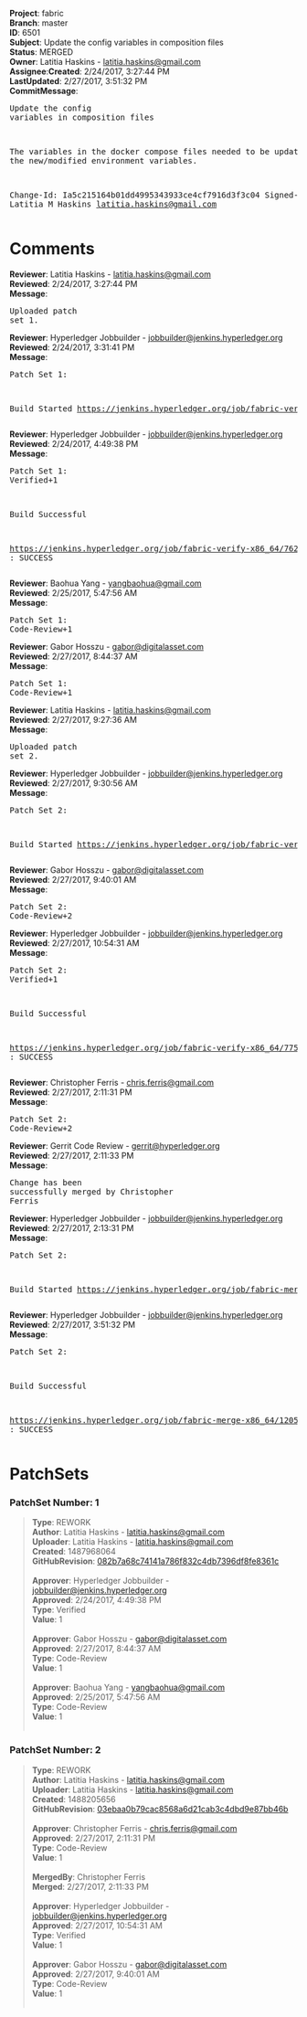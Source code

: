 <strong>Project</strong>: fabric</br><strong>Branch</strong>: master<br><strong>ID</strong>: 6501<br><strong>Subject</strong>: Update the config variables in composition files<br><strong>Status</strong>: MERGED<br><strong>Owner</strong>: Latitia Haskins - latitia.haskins@gmail.com<br><strong>Assignee</strong>:<strong>Created</strong>: 2/24/2017, 3:27:44 PM<br><strong>LastUpdated</strong>: 2/27/2017, 3:51:32 PM<br><strong>CommitMessage</strong>:<br><pre>Update the config variables in composition files

The variables in the docker compose files needed to
be updated to use the new/modified environment
variables.

Change-Id: Ia5c215164b01dd4995343933ce4cf7916d3f3c04
Signed-off-by: Latitia M Haskins <latitia.haskins@gmail.com>
</pre><h1>Comments</h1><strong>Reviewer</strong>: Latitia Haskins - latitia.haskins@gmail.com<br><strong>Reviewed</strong>: 2/24/2017, 3:27:44 PM<br><strong>Message</strong>: <pre>Uploaded patch set 1.</pre><strong>Reviewer</strong>: Hyperledger Jobbuilder - jobbuilder@jenkins.hyperledger.org<br><strong>Reviewed</strong>: 2/24/2017, 3:31:41 PM<br><strong>Message</strong>: <pre>Patch Set 1:

Build Started https://jenkins.hyperledger.org/job/fabric-verify-x86_64/7627/</pre><strong>Reviewer</strong>: Hyperledger Jobbuilder - jobbuilder@jenkins.hyperledger.org<br><strong>Reviewed</strong>: 2/24/2017, 4:49:38 PM<br><strong>Message</strong>: <pre>Patch Set 1: Verified+1

Build Successful 

https://jenkins.hyperledger.org/job/fabric-verify-x86_64/7627/ : SUCCESS</pre><strong>Reviewer</strong>: Baohua Yang - yangbaohua@gmail.com<br><strong>Reviewed</strong>: 2/25/2017, 5:47:56 AM<br><strong>Message</strong>: <pre>Patch Set 1: Code-Review+1</pre><strong>Reviewer</strong>: Gabor Hosszu - gabor@digitalasset.com<br><strong>Reviewed</strong>: 2/27/2017, 8:44:37 AM<br><strong>Message</strong>: <pre>Patch Set 1: Code-Review+1</pre><strong>Reviewer</strong>: Latitia Haskins - latitia.haskins@gmail.com<br><strong>Reviewed</strong>: 2/27/2017, 9:27:36 AM<br><strong>Message</strong>: <pre>Uploaded patch set 2.</pre><strong>Reviewer</strong>: Hyperledger Jobbuilder - jobbuilder@jenkins.hyperledger.org<br><strong>Reviewed</strong>: 2/27/2017, 9:30:56 AM<br><strong>Message</strong>: <pre>Patch Set 2:

Build Started https://jenkins.hyperledger.org/job/fabric-verify-x86_64/7755/</pre><strong>Reviewer</strong>: Gabor Hosszu - gabor@digitalasset.com<br><strong>Reviewed</strong>: 2/27/2017, 9:40:01 AM<br><strong>Message</strong>: <pre>Patch Set 2: Code-Review+2</pre><strong>Reviewer</strong>: Hyperledger Jobbuilder - jobbuilder@jenkins.hyperledger.org<br><strong>Reviewed</strong>: 2/27/2017, 10:54:31 AM<br><strong>Message</strong>: <pre>Patch Set 2: Verified+1

Build Successful 

https://jenkins.hyperledger.org/job/fabric-verify-x86_64/7755/ : SUCCESS</pre><strong>Reviewer</strong>: Christopher Ferris - chris.ferris@gmail.com<br><strong>Reviewed</strong>: 2/27/2017, 2:11:31 PM<br><strong>Message</strong>: <pre>Patch Set 2: Code-Review+2</pre><strong>Reviewer</strong>: Gerrit Code Review - gerrit@hyperledger.org<br><strong>Reviewed</strong>: 2/27/2017, 2:11:33 PM<br><strong>Message</strong>: <pre>Change has been successfully merged by Christopher Ferris</pre><strong>Reviewer</strong>: Hyperledger Jobbuilder - jobbuilder@jenkins.hyperledger.org<br><strong>Reviewed</strong>: 2/27/2017, 2:13:31 PM<br><strong>Message</strong>: <pre>Patch Set 2:

Build Started https://jenkins.hyperledger.org/job/fabric-merge-x86_64/1205/</pre><strong>Reviewer</strong>: Hyperledger Jobbuilder - jobbuilder@jenkins.hyperledger.org<br><strong>Reviewed</strong>: 2/27/2017, 3:51:32 PM<br><strong>Message</strong>: <pre>Patch Set 2:

Build Successful 

https://jenkins.hyperledger.org/job/fabric-merge-x86_64/1205/ : SUCCESS</pre><h1>PatchSets</h1><h3>PatchSet Number: 1</h3><blockquote><strong>Type</strong>: REWORK<br><strong>Author</strong>: Latitia Haskins - latitia.haskins@gmail.com<br><strong>Uploader</strong>: Latitia Haskins - latitia.haskins@gmail.com<br><strong>Created</strong>: 1487968064<br><strong>GitHubRevision</strong>: [082b7a68c74141a786f832c4db7396df8fe8361c](https://github.com/hyperledger/fabric/commit/082b7a68c74141a786f832c4db7396df8fe8361c)<br><br><strong>Approver</strong>: Hyperledger Jobbuilder - jobbuilder@jenkins.hyperledger.org<br><strong>Approved</strong>: 2/24/2017, 4:49:38 PM<br><strong>Type</strong>: Verified<br><strong>Value</strong>: 1<br><br><strong>Approver</strong>: Gabor Hosszu - gabor@digitalasset.com<br><strong>Approved</strong>: 2/27/2017, 8:44:37 AM<br><strong>Type</strong>: Code-Review<br><strong>Value</strong>: 1<br><br><strong>Approver</strong>: Baohua Yang - yangbaohua@gmail.com<br><strong>Approved</strong>: 2/25/2017, 5:47:56 AM<br><strong>Type</strong>: Code-Review<br><strong>Value</strong>: 1<br><br></blockquote><h3>PatchSet Number: 2</h3><blockquote><strong>Type</strong>: REWORK<br><strong>Author</strong>: Latitia Haskins - latitia.haskins@gmail.com<br><strong>Uploader</strong>: Latitia Haskins - latitia.haskins@gmail.com<br><strong>Created</strong>: 1488205656<br><strong>GitHubRevision</strong>: [03ebaa0b79cac8568a6d21cab3c4dbd9e87bb46b](https://github.com/hyperledger/fabric/commit/03ebaa0b79cac8568a6d21cab3c4dbd9e87bb46b)<br><br><strong>Approver</strong>: Christopher Ferris - chris.ferris@gmail.com<br><strong>Approved</strong>: 2/27/2017, 2:11:31 PM<br><strong>Type</strong>: Code-Review<br><strong>Value</strong>: 1<br><br><strong>MergedBy</strong>: Christopher Ferris<br><strong>Merged</strong>: 2/27/2017, 2:11:33 PM<br><br><strong>Approver</strong>: Hyperledger Jobbuilder - jobbuilder@jenkins.hyperledger.org<br><strong>Approved</strong>: 2/27/2017, 10:54:31 AM<br><strong>Type</strong>: Verified<br><strong>Value</strong>: 1<br><br><strong>Approver</strong>: Gabor Hosszu - gabor@digitalasset.com<br><strong>Approved</strong>: 2/27/2017, 9:40:01 AM<br><strong>Type</strong>: Code-Review<br><strong>Value</strong>: 1<br><br></blockquote>